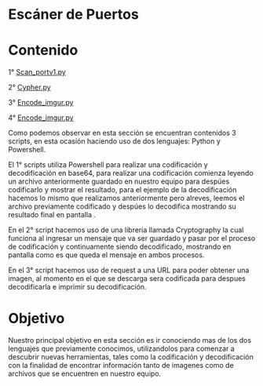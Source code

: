 # Escáner de Puertos
# Contenido 
1° [Scan_portv1.py](https://github.com/Anacecilc/PIA_LPC_061/blob/main/Esc%C3%A1ner%20de%20Puertos/scan_portv1.py)


2° [Cypher.py](https://github.com/Anacecilc/PIA_LPC_061/blob/main/Encoding%20%26%20Decoding/cypher.py)


3° [Encode_imgur.py](https://github.com/Anacecilc/PIA_LPC_061/blob/main/Encoding%20%26%20Decoding/encode_imgur.py)


4° [Encode_imgur.py](https://github.com/Anacecilc/PIA_LPC_061/blob/main/Encoding%20%26%20Decoding/encode_imgur.py)

 Como podemos observar en esta sección se encuentran contenidos 3 scripts, en esta ocasión haciendo uso de dos lenguajes: Python y Powershell.
 
 
 El 1° scripts utiliza Powershell para realizar una codificación y decodificación en base64, para realizar una codificación comienza leyendo un archivo anteriormente guardado en nuestro equipo para despúes codificarlo y mostrar el resultado, para el ejemplo de la decodificación hacemos lo mismo que realizamos anteriormente pero alreves, leemos el archivo previamente codificado y despúes lo decodifica mostrando su resultado final en pantalla .
 
 
 En el 2° script hacemos uso de una libreria llamada Cryptography la cual funciona al ingresar un mensaje que va ser guardado y pasar por el proceso de codificación y continuamente siendo decodificado, mostrando en pantalla como es que queda el mensaje en ambos procesos.
 
 En el 3° script hacemos uso de request a una URL para poder obtener una imagen, al momento en el que se descarga sera codificada para despues decodificarla e imprimir su decodificación.
 
 # Objetivo
 Nuestro principal objetivo en esta sección es ir conociendo mas de los dos lenguajes que previamente conocimos, utilizandolos para comenzar a descubrir nuevas herramientas, tales como la codificación y decodificación con la finalidad de encontrar información tanto de imagenes como de archivos que se encuentren en nuestro equipo.
 



